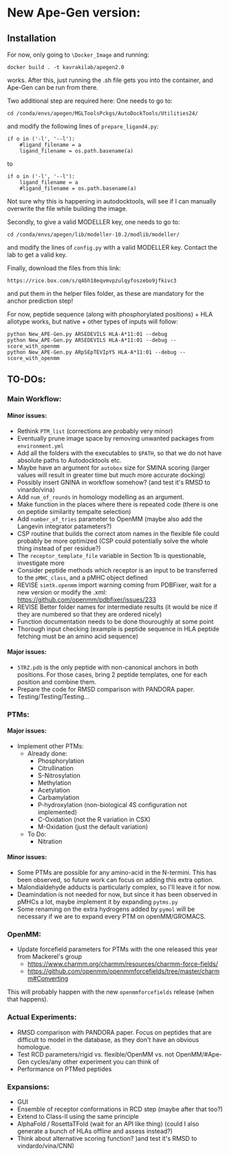 # New Ape-Gen version:

## Installation

For now, only going to `\Docker_Image` and running:
```
docker build . -t kavrakilab/apegen2.0
```

works. After this, just running the .sh file gets you into the container, and Ape-Gen can be run from there. 

Two additional step are required here: One needs to go to:

```
cd /conda/envs/apegen/MGLToolsPckgs/AutoDockTools/Utilities24/
```

and modify the following lines of `prepare_ligand4.py`:

```
if o in ('-l', '--l'):
	#ligand_filename = a
	ligand_filename = os.path.basename(a) 
```

to

```
if o in ('-l', '--l'):
	ligand_filename = a
	#ligand_filename = os.path.basename(a)
```
Not sure why this is happening in autodocktools, will see if I can manually overwrite the file while building the image. 

Secondly, to give a valid MODELLER key, one needs to go to:

```
cd /conda/envs/apegen/lib/modeller-10.2/modlib/modeller/
```

and modify the lines of `config.py` with a valid MODELLER key. Contact the lab to get a valid key.

Finally, download the files from this link:

```
https://rice.box.com/s/q4bh18eqvmvpzulqyfoszebo9jfkivc3
```

and put them in the helper files folder, as these are mandatory for the anchor prediction step!


For now, peptide sequence (along with phosphorylated positions) + HLA allotype works, but native + other types of inputs will follow:

```
python New_APE-Gen.py ARSEDEVILS HLA-A*11:01 --debug
python New_APE-Gen.py ARSEDEVILS HLA-A*11:01 --debug --score_with_openmm
python New_APE-Gen.py ARpSEpTEVIpYS HLA-A*11:01 --debug --score_with_openmm
```

## TO-DOs:

### Main Workflow:

#### Minor issues:
- Rethink `PTM_list` (corrections are probably very minor)
- Eventually prune image space by removing unwanted packages from `environment.yml`
- Add all the folders with the executables to `$PATH`, so that we do not have absolute paths to Autodocktools etc.
- Maybe have an argument for `autobox` size for SMINA scoring (larger values will result in greater time but much more accurate docking)
- Possibly insert GNINA in workflow somehow? (and test it's RMSD to vinardo/vina)
- Add `num_of_rounds` in homology modelling as an argument. 
- Make function in the places where there is repeated code (there is one on peptide similarity tempalte selection)
- Add `number_of_tries` parameter to OpenMM (maybe also add the Langevin integrator patameters?)
- CSP routine that builds the correct atom names in the flexible file could probably be more optimized (CSP could potentially solve the whole thing instead of per residue?)
- The `receptor_template_file` variable in Section 1b is questionable, investigate more
- Consider peptide methods which receptor is an input to be transferred to the `pMHC_class`, and a pMHC object defined
- REVISE `simtk.openmm` import warning coming from PDBFixer, wait for a new version or modify the .xml: https://github.com/openmm/pdbfixer/issues/233
- REVISE Better folder names for intermediate results (it would be nice if they are numbered so that they are ordered nicely)
- Function documentation needs to be done thouroughly at some point
- Thorough input checking (example is peptide sequence in HLA peptide fetching must be an amino acid sequence)

#### Major issues:
- `5TRZ.pdb` is the only peptide with non-canonical anchors in both positions. For those cases, bring 2 peptide templates, one for each position and combine them. 
- Prepare the code for RMSD comparison with PANDORA paper.
- Testing/Testing/Testing...

### PTMs:

#### Major issues:
- Implement other PTMs:
	- Already done:
		- Phosphorylation
		- Citrullination
		- S-Nitrosylation
		- Methylation
		- Acetylation
		- Carbamylation
		- P-hydroxylation (non-biological 4S configuration not implemented)
		- C-Oxidation (not the R variation in CSX)
		- M-Oxidation (just the default variation)
	- To Do:
		- Nitration

#### Minor issues:
- Some PTMs are possible for any amino-acid in the N-termini. This has been observed, so future work can focus on adding this extra option. 
- Malondialdehyde adducts is particularly complex, so I'll leave it for now. 
- Deamindation is not needed for now, but since it has been observed in pMHCs a lot, maybe implement it by expanding `pytms.py`
- Some renaming on the extra hydrogens added by `pymol` will be necessary if we are to expand every PTM on openMM/GROMACS. 

### OpenMM:
- Update forcefield parameters for PTMs with the one released this year from Mackerel's group
	- https://www.charmm.org/charmm/resources/charmm-force-fields/
	- https://github.com/openmm/openmmforcefields/tree/master/charmm#Converting

This will probably happen with the new `openmmforcefields` release (when that happens). 

### Actual Experiments:

- RMSD comparison with PANDORA paper. Focus on peptides that are difficult to model in the database, as they don't have an obvious homologue. 
- Test RCD parameters/rigid vs. flexible/OpenMM vs. not OpenMM/#Ape-Gen cycles/any other experiment you can think of
- Performance on PTMed peptides

### Expansions:

- GUI
- Ensemble of receptor conformations in RCD step (maybe after that too?)
- Extend to Class-II using the same principle
- AlphaFold / RosettaTFold (wait for an API like thing) (could I also generate a bunch of HLAs offline and assess instead?)
- Think about alternative scoring function? )and test it's RMSD to vindardo/vina/CNN)
